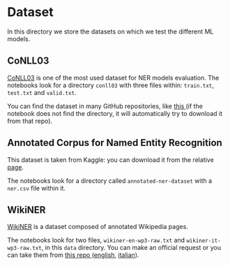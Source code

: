 # Dataset
In this directory we store the datasets on which we test the different ML models.


## CoNLL03
[CoNLL03](https://www.aclweb.org/anthology/W03-0419/) is one of the most used dataset for NER models evaluation.
The notebooks look for a directory `conll03` with three files within: `train.txt`, `test.txt` and `valid.txt`.

You can find the dataset in many GitHub repositories, like [this ](https://github.com/davidsbatista/NER-datasets/tree/master/CONLL2003) (if the notebook does not find the directory, it will automatically try to download it from that repo).


## Annotated Corpus for Named Entity Recognition
This dataset is taken from Kaggle: you can download it from the relative [page](https://www.kaggle.com/abhinavwalia95/entity-annotated-corpus).

The notebooks look for a directory called `annotated-ner-dataset` with a `ner.csv` file within it.


## WikiNER
[WikiNER](https://figshare.com/articles/Learning_multilingual_named_entity_recognition_from_Wikipedia/5462500) is a dataset composed of annotated Wikipedia pages.

The notebooks look for two files, `wikiner-en-wp3-raw.txt` and `wikiner-it-wp3-raw.txt`, in this `data` directory. 
You can make an official request or you can take them from [this repo ](https://github.com/dice-group/FOX/tree/master/input/Wikiner) ([english](https://github.com/dice-group/FOX/blob/master/input/Wikiner/aij-wikiner-en-wp3.bz2), [italian](https://github.com/dice-group/FOX/blob/master/input/Wikiner/aij-wikiner-it-wp3.bz2)).